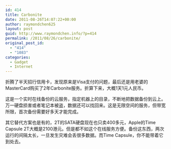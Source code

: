 ```yaml
---
id: 414
title: Carbonite
date: 2011-08-26T14:07:22+00:00
author: raymondchen625
layout: post
guid: http://www.raymondchen.info/?p=414
permalink: /2011/08/26/carbonite/
original_post_id:
  - "414"
  - "1083"
categories:
  - Gadget
  - Internet
---
```

折腾了半天招行信用卡，发现原来是Visa支付的问题，最后还是用老婆的MasterCard购买了2年Carbonite服务。折算下来，大概1天1元人民币。

这是一个实时在线备份的云服务，指定机器上的目录，不断地把数据备份到云上。万一硬盘损害或者笔记本被盗，数据还可以找回来。这是无限空间的服务，但带宽所限，首次备份需要好多天才能完成。

其它替代方案也是有的，2T的SATA硬盘现在也只卖400多元，Apple的Time Capsule 2T大概是2100港元。但是都不如这个在线服务方便。备份这东西，两次运行的间隔太长，一旦发生灾难会丢很多数据。而Time Capsule，你不能带着它到处去。